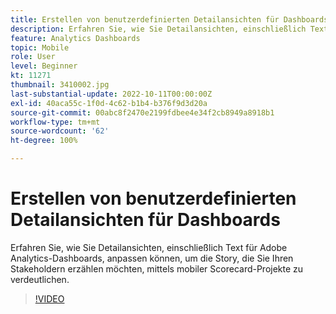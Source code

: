 ```yaml
---
title: Erstellen von benutzerdefinierten Detailansichten für Dashboards
description: Erfahren Sie, wie Sie Detailansichten, einschließlich Text für Adobe Analytics-Dashboards, anpassen können, um die Story, die Sie Ihren Stakeholdern erzählen möchten, mittels mobiler Scorecard-Projekte zu verdeutlichen.
feature: Analytics Dashboards
topic: Mobile
role: User
level: Beginner
kt: 11271
thumbnail: 3410002.jpg
last-substantial-update: 2022-10-11T00:00:00Z
exl-id: 40aca55c-1f0d-4c62-b1b4-b376f9d3d20a
source-git-commit: 00abc8f2470e2199fdbee4e34f2cb8949a8918b1
workflow-type: tm+mt
source-wordcount: '62'
ht-degree: 100%

---
```


# Erstellen von benutzerdefinierten Detailansichten für Dashboards

Erfahren Sie, wie Sie Detailansichten, einschließlich Text für Adobe Analytics-Dashboards, anpassen können, um die Story, die Sie Ihren Stakeholdern erzählen möchten, mittels mobiler Scorecard-Projekte zu verdeutlichen.

>[!VIDEO](https://video.tv.adobe.com/v/3410002/?quality=12&learn=on)
